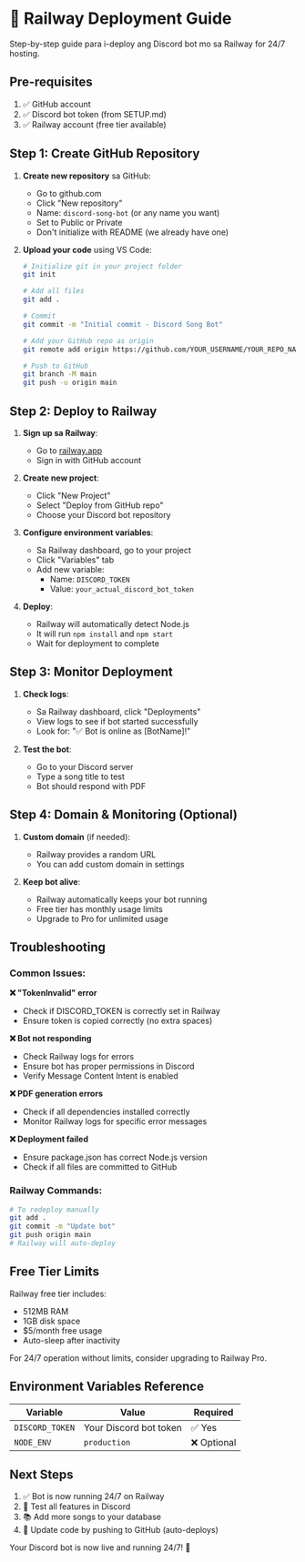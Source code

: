 # 🚀 Railway Deployment Guide

Step-by-step guide para i-deploy ang Discord bot mo sa Railway for 24/7 hosting.

## Pre-requisites

1. ✅ GitHub account
2. ✅ Discord bot token (from SETUP.md)
3. ✅ Railway account (free tier available)

## Step 1: Create GitHub Repository

1. **Create new repository** sa GitHub:
   - Go to github.com
   - Click "New repository" 
   - Name: `discord-song-bot` (or any name you want)
   - Set to Public or Private
   - Don't initialize with README (we already have one)

2. **Upload your code** using VS Code:
   ```bash
   # Initialize git in your project folder
   git init
   
   # Add all files
   git add .
   
   # Commit
   git commit -m "Initial commit - Discord Song Bot"
   
   # Add your GitHub repo as origin
   git remote add origin https://github.com/YOUR_USERNAME/YOUR_REPO_NAME.git
   
   # Push to GitHub
   git branch -M main
   git push -u origin main
   ```

## Step 2: Deploy to Railway

1. **Sign up sa Railway**:
   - Go to [railway.app](https://railway.app)
   - Sign in with GitHub account

2. **Create new project**:
   - Click "New Project"
   - Select "Deploy from GitHub repo"
   - Choose your Discord bot repository

3. **Configure environment variables**:
   - Sa Railway dashboard, go to your project
   - Click "Variables" tab
   - Add new variable:
     - Name: `DISCORD_TOKEN`
     - Value: `your_actual_discord_bot_token`

4. **Deploy**:
   - Railway will automatically detect Node.js
   - It will run `npm install` and `npm start`
   - Wait for deployment to complete

## Step 3: Monitor Deployment

1. **Check logs**:
   - Sa Railway dashboard, click "Deployments"
   - View logs to see if bot started successfully
   - Look for: "✅ Bot is online as [BotName]!"

2. **Test the bot**:
   - Go to your Discord server
   - Type a song title to test
   - Bot should respond with PDF

## Step 4: Domain & Monitoring (Optional)

1. **Custom domain** (if needed):
   - Railway provides a random URL
   - You can add custom domain in settings

2. **Keep bot alive**:
   - Railway automatically keeps your bot running
   - Free tier has monthly usage limits
   - Upgrade to Pro for unlimited usage

## Troubleshooting

### Common Issues:

**❌ "TokenInvalid" error**
- Check if DISCORD_TOKEN is correctly set in Railway
- Ensure token is copied correctly (no extra spaces)

**❌ Bot not responding**
- Check Railway logs for errors
- Ensure bot has proper permissions in Discord
- Verify Message Content Intent is enabled

**❌ PDF generation errors**
- Check if all dependencies installed correctly
- Monitor Railway logs for specific error messages

**❌ Deployment failed**
- Ensure package.json has correct Node.js version
- Check if all files are committed to GitHub

### Railway Commands:
```bash
# To redeploy manually
git add .
git commit -m "Update bot"
git push origin main
# Railway will auto-deploy
```

## Free Tier Limits

Railway free tier includes:
- 512MB RAM
- 1GB disk space  
- $5/month free usage
- Auto-sleep after inactivity

For 24/7 operation without limits, consider upgrading to Railway Pro.

## Environment Variables Reference

| Variable | Value | Required |
|----------|-------|----------|
| `DISCORD_TOKEN` | Your Discord bot token | ✅ Yes |
| `NODE_ENV` | `production` | ❌ Optional |

## Next Steps

1. ✅ Bot is now running 24/7 on Railway
2. 🎵 Test all features in Discord
3. 📚 Add more songs to your database
4. 🔄 Update code by pushing to GitHub (auto-deploys)

Your Discord bot is now live and running 24/7! 🎉
